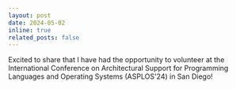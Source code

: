```yaml
---
layout: post
date: 2024-05-02
inline: true
related_posts: false
---
```


Excited to share that I have had the opportunity to volunteer at the International Conference on Architectural Support for Programming Languages and Operating Systems (ASPLOS'24) in San Diego!